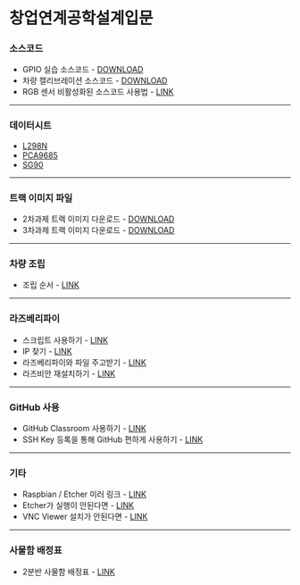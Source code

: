 # 창업연계공학설계입문

### 소스코드

- GPIO 실습 소스코드 - [DOWNLOAD](http://drive.google.com/uc?export=view&id=1xV57f03fhMAQemdEGl6gVpJl4ti4K3AY)
- 차량 캘리브레이션 소스코드 - [DOWNLOAD](http://drive.google.com/uc?export=view&id=1w5PfHwlaA_YPkfmciqgt30cd47NKzpvG)
- RGB 센서 비활성화된 소스코드 사용법 - [LINK](https://github.com/ghyeon0/Rascar_Script_Guide/blob/master/RGB%20%EC%84%BC%EC%84%9C%20%EA%B4%80%EB%A0%A8%20%EC%98%A4%EB%A5%98%20%ED%95%B4%EA%B2%B0.md)

------

### 데이터시트

- [L298N](https://drive.google.com/open?id=1aVRZTeox-wtD3khqssWjbu2Sut3CAdLn)
- [PCA9685](https://drive.google.com/open?id=1v8rKU-MnIFKW3T5x_2WzvP9npnoE15ba)
- [SG90](https://drive.google.com/open?id=1my2alUsnFdlPNJAym-iZRwtDOQH-WZZt)

------

### 트랙 이미지 파일

- 2차과제 트랙 이미지 다운로드 - [DOWNLOAD](http://drive.google.com/uc?export=view&id=1mIpPfbyt6kRvArXsDQguJHav-Z1Qz4yo)
- 3차과제 트랙 이미지 다운로드 - [DOWNLOAD](http://drive.google.com/uc?export=view&id=1mjtjQzA44ShU_QazCd-FlWJKIOfe2zn1)

------

### 차량 조립

- 조립 순서 - [LINK](https://github.com/ghyeon0/Rascar_Script_Guide/blob/master/%EC%83%88%EC%B0%A8%20%EC%A1%B0%EB%A6%BD%20%ED%8C%81.md)

------

### 라즈베리파이

- 스크립트 사용하기 - [LINK](https://github.com/ghyeon0/Rascar_Script_Guide/blob/master/%EC%8A%A4%ED%81%AC%EB%A6%BD%ED%8A%B8%20%EC%82%AC%EC%9A%A9%EB%B2%95.md)
- IP 찾기 - [LINK](https://github.com/ghyeon0/Rascar_Script_Guide/blob/master/%EB%9D%BC%EC%A6%88%EB%B2%A0%EB%A6%AC%ED%8C%8C%EC%9D%B4%EC%9D%98%20IP%20%EC%B0%BE%EA%B8%B0.md)
- 라즈베리파이와 파일 주고받기 - [LINK](https://github.com/ghyeon0/Rascar_Script_Guide/blob/master/%EB%9D%BC%EC%A6%88%EB%B2%A0%EB%A6%AC%ED%8C%8C%EC%9D%B4%EC%99%80%20%ED%8C%8C%EC%9D%BC%20%EC%A3%BC%EA%B3%A0%EB%B0%9B%EA%B8%B0.md)
- 라즈비안 재설치하기 - [LINK](https://github.com/ghyeon0/Rascar_Script_Guide/blob/master/%EB%9D%BC%EC%A6%88%EB%B9%84%EC%95%88%20%EC%9E%AC%EC%84%A4%EC%B9%98.md)

------

### GitHub 사용

- GitHub Classroom 사용하기 - [LINK](https://github.com/ghyeon0/Rascar_Script_Guide/blob/master/GitHub%20Classroom%20%EC%82%AC%EC%9A%A9%ED%95%98%EA%B8%B0.md)
- SSH Key 등록을 통해 GitHub 편하게 사용하기 - [LINK](https://github.com/ghyeon0/Rascar_Script_Guide/blob/master/%EA%B9%83%ED%97%88%EB%B8%8C%20SSH%20Key%20%EC%82%AC%EC%9A%A9.md)

------

### 기타

- Raspbian / Etcher 미러 링크 - [LINK](https://github.com/ghyeon0/Rascar_Script_Guide/blob/master/%EB%8B%A4%EC%9A%B4%EB%A1%9C%EB%93%9C%20%EB%A7%81%ED%81%AC.md)
- Etcher가 실행이 안된다면 - [LINK](https://github.com/ghyeon0/Rascar_Script_Guide/blob/master/Etcher%20%EC%8B%A4%ED%96%89%20%EC%95%88%EB%90%A0%20%EB%95%8C.md) 
- VNC Viewer 설치가 안된다면 - [LINK](https://github.com/ghyeon0/Rascar_Script_Guide/blob/master/VNC%20%EC%84%A4%EC%B9%98%EA%B0%80%20%EC%95%88%EB%90%9C%EB%8B%A4%EB%A9%B4.md)

------

### 사물함 배정표

- 2분반 사물함 배정표 - [LINK](https://github.com/ghyeon0/Rascar_Script_Guide/blob/master/2%EB%B6%84%EB%B0%98%20%EC%82%AC%EB%AC%BC%ED%95%A8%20%EB%B0%B0%EC%A0%95%ED%91%9C.md)

